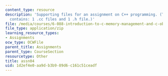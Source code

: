 ```yaml
---
content_type: resource
description: 'Supporting files for an assignment on C++ programming. (This ZIP file
  contains: 1 .cc files and 1 .h file.)'
file: /media/courses/6-088-introduction-to-c-memory-management-and-c-object-oriented-programming-january-iap-2010/1d2ef4e0aa9db3b989d6c161c51ceadf_assn04.zip
file_type: application/zip
learning_resource_types:
- Assignments
ocw_type: OCWFile
parent_title: Assignments
parent_type: CourseSection
resourcetype: Other
title: assn04
uid: 1d2ef4e0-aa9d-b3b9-89d6-c161c51ceadf
---
```


